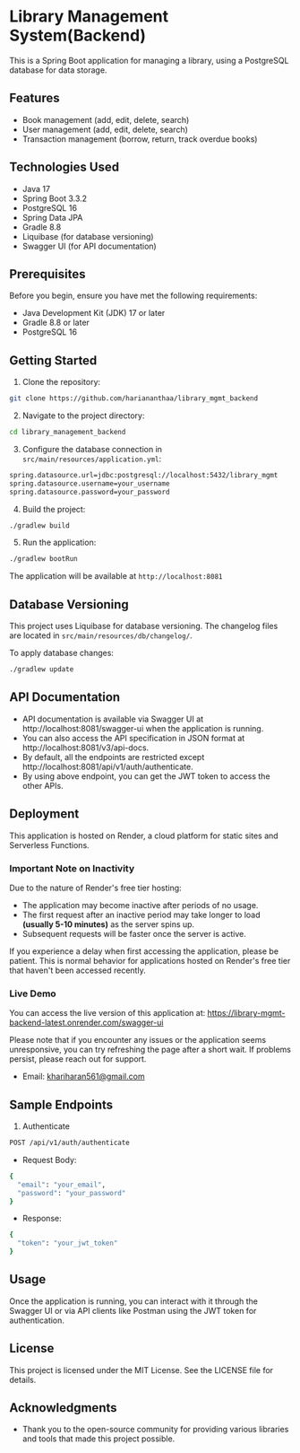 # Library Management System(Backend)

This is a Spring Boot application for managing a library, using a PostgreSQL database for data storage.

## Features

- Book management (add, edit, delete, search)
- User management (add, edit, delete, search)
- Transaction management (borrow, return, track overdue books)

## Technologies Used

- Java 17
- Spring Boot 3.3.2
- PostgreSQL 16
- Spring Data JPA
- Gradle 8.8
- Liquibase (for database versioning)
- Swagger UI (for API documentation)

## Prerequisites

Before you begin, ensure you have met the following requirements:

- Java Development Kit (JDK) 17 or later
- Gradle 8.8 or later
- PostgreSQL 16

## Getting Started

1. Clone the repository:
```bash
git clone https://github.com/hariananthaa/library_mgmt_backend
```
2. Navigate to the project directory:
```bash
cd library_management_backend
```

3. Configure the database connection in `src/main/resources/application.yml`:
```bash
spring.datasource.url=jdbc:postgresql://localhost:5432/library_mgmt
spring.datasource.username=your_username
spring.datasource.password=your_password 
```
4. Build the project:
```bash
./gradlew build
```
5. Run the application:
```bash
./gradlew bootRun 
```
The application will be available at `http://localhost:8081`

## Database Versioning

This project uses Liquibase for database versioning. The changelog files are located in `src/main/resources/db/changelog/`.

To apply database changes:
```bash
./gradlew update
```

## API Documentation

- API documentation is available via Swagger UI at http://localhost:8081/swagger-ui when the application is running.
- You can also access the API specification in JSON format at http://localhost:8081/v3/api-docs.
- By default, all the endpoints are restricted except http://localhost:8081/api/v1/auth/authenticate.
- By using above endpoint, you can get the JWT token to access the other APIs.

## Deployment

This application is hosted on Render, a cloud platform for static sites and Serverless Functions.

### Important Note on Inactivity

Due to the nature of Render's free tier hosting:

- The application may become inactive after periods of no usage.
- The first request after an inactive period may take longer to load **(usually 5-10 minutes)** as the server spins up.
- Subsequent requests will be faster once the server is active.

If you experience a delay when first accessing the application, please be patient. This is normal behavior for applications hosted on Render's free tier that haven't been accessed recently.

### Live Demo

You can access the live version of this application at: https://library-mgmt-backend-latest.onrender.com/swagger-ui

Please note that if you encounter any issues or the application seems unresponsive, you can try refreshing the page after a short wait. If problems persist, please reach out for support.

- Email: khariharan561@gmail.com

## Sample Endpoints
1. Authenticate
```bash
POST /api/v1/auth/authenticate 
```
- Request Body:
```bash
{
  "email": "your_email",
  "password": "your_password"
}
```
- Response:
```bash
{
  "token": "your_jwt_token"
}
```

## Usage
Once the application is running, you can interact with it through the Swagger UI or via API clients like Postman using the JWT token for authentication.

## License
This project is licensed under the MIT License. See the LICENSE file for details.

## Acknowledgments
- Thank you to the open-source community for providing various libraries and tools that made this project possible.


